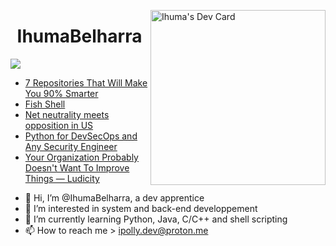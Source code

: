 <a href="https://app.daily.dev/Ihu_Ma"><img src="https://api.daily.dev/devcards/64e11fcca7f943a790e09e31b5c63948.png?r=kmk" width="280" alt="Ihuma's Dev Card" align="right" /></a>
<h1 align="center">IhumaBelharra</h1>

![](https://img.shields.io/badge/Code-Python-informational?style=flat&logo=python&logoColor=ffd343&color=ffd343)

<!-- daily.dev BOOKMARKS:START -->
- [7 Repositories That Will Make You 90% Smarter](https://app.daily.dev/posts/NH0rO6ofF?utm_source=rss&utm_medium=bookmarks&utm_campaign=Z1XgSyCBkf0yjD80kbM80)
- [Fish Shell](https://app.daily.dev/posts/QbUVn9Uuh?utm_source=rss&utm_medium=bookmarks&utm_campaign=Z1XgSyCBkf0yjD80kbM80)
- [Net neutrality meets opposition in US](https://app.daily.dev/posts/DPXgIyVaT?utm_source=rss&utm_medium=bookmarks&utm_campaign=Z1XgSyCBkf0yjD80kbM80)
- [Python for DevSecOps and Any Security Engineer](https://app.daily.dev/posts/W7vxTAUHy?utm_source=rss&utm_medium=bookmarks&utm_campaign=Z1XgSyCBkf0yjD80kbM80)
- [Your Organization Probably Doesn&#39;t Want To Improve Things — Ludicity](https://app.daily.dev/posts/IkwAO4imj?utm_source=rss&utm_medium=bookmarks&utm_campaign=Z1XgSyCBkf0yjD80kbM80)
<!-- daily.dev BOOKMARKS:END --> 

- 👋 Hi, I’m @IhumaBelharra, a dev apprentice 
- 👀 I’m interested in system and back-end developpement
- 🌱 I’m currently learning Python, Java, C/C++ and shell scripting
- 📫 How to reach me > ipolly.dev@proton.me


<!---
IhumaBelharra/IhumaBelharra is a ✨ special ✨ repository because its `README.md` (this file) appears on your GitHub profile.
You can click the Preview link to take a look at your changes.
--->
